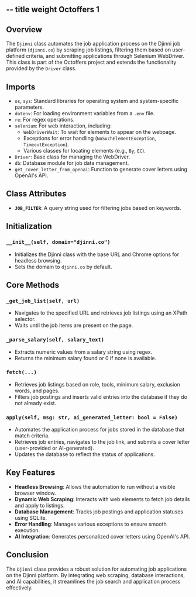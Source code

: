 --
title	weight
Octoffers
1
--

## Overview

The `Djinni` class automates the job application process on the Djinni job platform (`djinni.co`) by scraping job listings, filtering them based on user-defined criteria, and submitting applications through Selenium WebDriver. This class is part of the Octoffers project and extends the functionality provided by the `Driver` class.

## Imports

- `os`, `sys`: Standard libraries for operating system and system-specific parameters.
- `dotenv`: For loading environment variables from a `.env` file.
- `re`: For regex operations.
- `selenium`: For web interaction, including:
  - `WebDriverWait`: To wait for elements to appear on the webpage.
  - Exceptions for error handling (`NoSuchElementException`, `TimeoutException`).
  - Various classes for locating elements (e.g., `By`, `EC`).
- `Driver`: Base class for managing the WebDriver.
- `db`: Database module for job data management.
- `get_cover_letter_from_openai`: Function to generate cover letters using OpenAI's API.

## Class Attributes

- **`JOB_FILTER`**: A query string used for filtering jobs based on keywords.

## Initialization

### `__init__(self, domain="djinni.co")`
- Initializes the Djinni class with the base URL and Chrome options for headless browsing.
- Sets the domain to `djinni.co` by default.

## Core Methods

### `_get_job_list(self, url)`
- Navigates to the specified URL and retrieves job listings using an XPath selector.
- Waits until the job items are present on the page.

### `_parse_salary(self, salary_text)`
- Extracts numeric values from a salary string using regex.
- Returns the minimum salary found or 0 if none is available.

### `fetch(...)`
- Retrieves job listings based on role, tools, minimum salary, exclusion words, and pages.
- Filters job postings and inserts valid entries into the database if they do not already exist.

### `apply(self, msg: str, ai_generated_letter: bool = False)`
- Automates the application process for jobs stored in the database that match criteria.
- Retrieves job entries, navigates to the job link, and submits a cover letter (user-provided or AI-generated).
- Updates the database to reflect the status of applications.

## Key Features

- **Headless Browsing**: Allows the automation to run without a visible browser window.
- **Dynamic Web Scraping**: Interacts with web elements to fetch job details and apply to listings.
- **Database Management**: Tracks job postings and application statuses using SQLite.
- **Error Handling**: Manages various exceptions to ensure smooth execution.
- **AI Integration**: Generates personalized cover letters using OpenAI's API.

## Conclusion

The `Djinni` class provides a robust solution for automating job applications on the Djinni platform. By integrating web scraping, database interactions, and AI capabilities, it streamlines the job search and application process effectively.
